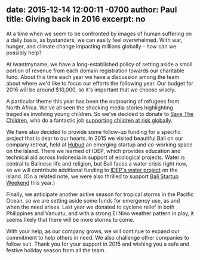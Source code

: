 date: 2015-12-14 12:00:11 -0700
author: Paul
title: Giving back in 2016
excerpt: no
----

At a time when we seem to be confronted by images of human suffering on a daily basis, as bystanders, we can easily feel overwhelmed. With war, hunger, and climate change impacting millions globally - how can we possibly help?

At iwantmyname, we have a long-established policy of setting aside a small portion of revenue from each domain registration towards our charitable fund. About this time each year we have a discussion among the team about where we'd like to focus our efforts the following year. Our budget for 2016 will be around $10,000, so it's important that we choose wisely.

A particular theme this year has been the outpouring of refugees from North Africa. We've all seen the shocking media stories highlighting tragedies involving young children. So we've decided to donate to [Save The Children](https://www.savethechildren.net/), who do a fantastic job [supporting children at risk globally](http://www.theguardian.com/world/ng-interactive/2015/dec/04/zaataris-children-life-in-a-refugee-camp-my-own-account-in-pictures). 

We have also decided to provide some follow-up funding for a specific project that is dear to our hearts. In 2015 we visited beautiful Bali on our company retreat, held at [Hubud](http://www.hubud.org/) an emerging startup and co-working space on the island. There we learned of IDEP, which provides education and technical aid across Indonesia in support of ecological projects. Water is central to Balinese life and religion, but Bali faces a water crisis right now, so we will contribute additional funding to [IDEP's water project](http://idepfoundation.org/bwp) on the island. (On a related note, we were also thrilled to support [Bali Startup Weekend](http://e27.co/mental-health-app-design-day-wins-startup-weekend-bali-20151123/) this year.)

Finally, we anticipate another active season for tropical storms in the Pacific Ocean, so we are setting aside some funds for emergency use, as and when the need arises. Last year we donated to cyclone relief in both Philippines and Vanuatu, and with a strong El Nino weather pattern in play, it seems likely that there will be more storms to come. 

With your help, as our company grows, we will continue to expand our commitment to help others in need. We also challenge other companies to follow suit. Thank you for your support in 2015 and wishing you a safe and festive holiday season from all the team.